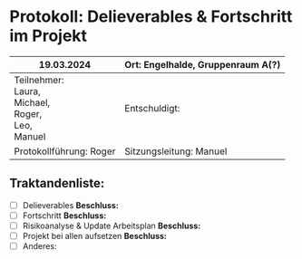 # Protokoll: Delieverables & Fortschritt im Projekt

| 19.03.2024                                                              | Ort: Engelhalde, Gruppenraum A(?) |
| ----------------------------------------------------------------------- | ---------------------------------- |
| Teilnehmer:<br />Laura,<br />Michael,<br />Roger,<br />Leo,<br />Manuel | Entschuldigt:                      |
| Protokollführung: Roger                                                | Sitzungsleitung: Manuel            |

## Traktandenliste:

* [ ] Delieverables
  **Beschluss:**
* [ ] Fortschritt
  **Beschluss:**
* [ ] Risikoanalyse & Update Arbeitsplan
  **Beschluss:**
* [ ] Projekt bei allen aufsetzen
  **Beschluss:**
* [ ] Anderes:
